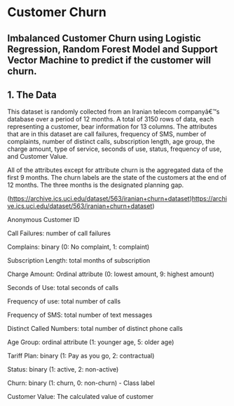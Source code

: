 # Customer Churn

## Imbalanced Customer Churn using Logistic Regression, Random Forest Model and Support Vector Machine to predict if the customer will churn.

## 1. The Data

This dataset is randomly collected from an Iranian telecom companyâ€™s database over a period of 12 months. A total of 3150 rows of data, each representing a customer, bear information for 13 columns. The attributes that are in this dataset
are call failures, frequency of SMS, number of complaints, number of distinct calls, subscription length, age group, the charge amount, type of service, seconds of use, status, frequency of use, and Customer Value.

All of the attributes except for attribute churn is the aggregated data of the first 9 months. The churn labels are the state of the customers at the end of 12 months. The three months is the designated planning gap.

(https://archive.ics.uci.edu/dataset/563/iranian+churn+dataset)https://archive.ics.uci.edu/dataset/563/iranian+churn+dataset)


Anonymous Customer ID

Call Failures: number of call failures

Complains: binary (0: No complaint, 1: complaint)

Subscription Length: total months of subscription

Charge Amount: Ordinal attribute (0: lowest amount, 9: highest amount)

Seconds of Use: total seconds of calls

Frequency of use: total number of calls

Frequency of SMS: total number of text messages

Distinct Called Numbers: total number of distinct phone calls

Age Group: ordinal attribute (1: younger age, 5: older age)

Tariff Plan: binary (1: Pay as you go, 2: contractual)

Status: binary (1: active, 2: non-active)

Churn: binary (1: churn, 0: non-churn) - Class label

Customer Value: The calculated value of customer
